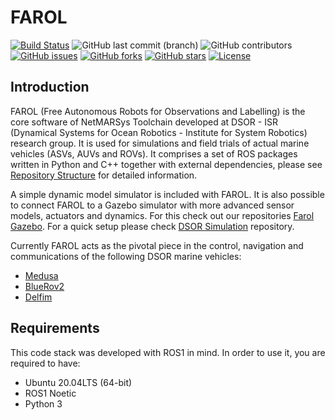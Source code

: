 # FAROL 

[![Build Status](https://ci.dsor.isr.tecnico.ulisboa.pt/buildStatus/icon?job=GitHub+DSOR%2Ffarol%2Fmain)](https://ci.dsor.isr.tecnico.ulisboa.pt/job/GitHub%20DSOR/job/farol/job/main/)
![GitHub last commit (branch)](https://img.shields.io/github/last-commit/dsor-isr/farol/main)
![GitHub contributors](https://img.shields.io/github/contributors/dsor-isr/farol)
[![GitHub issues](https://img.shields.io/github/issues/dsor-isr/farol)](https://github.com/dsor-isr/farol/issues)
[![GitHub forks](https://img.shields.io/github/forks/dsor-isr/farol)](https://github.com/dsor-isr/farol/network)
[![GitHub stars](https://img.shields.io/github/stars/dsor-isr/farol)](https://github.com/dsor-isr/farol/stargazers)
[![License](https://img.shields.io/github/license/dsor-isr/farol?color=blue)](https://github.com/dsor-isr/farol/blob/main/LICENSE)

## Introduction

FAROL (Free Autonomous Robots for Observations and Labelling) is the core software of NetMARSys Toolchain developed at DSOR - ISR (Dynamical Systems for Ocean Robotics - Institute for System Robotics) research group. It is used for simulations and field trials of actual marine vehicles (ASVs, AUVs and ROVs). It comprises a set of ROS packages written in Python and C++ together with external dependencies, please see [Repository Structure](https://dsor-isr.github.io/farol/pages/get_started/Repository-Structure/) for detailed information.

A simple dynamic model simulator is included with FAROL. It is also possible to connect FAROL to a Gazebo simulator with more advanced sensor models, actuators and dynamics. For this check out our repositories
[Farol Gazebo](https://github.com/dsor-isr/farol_gazebo). For a quick setup please check [DSOR Simulation](https://github.com/dsor-isr/dsor_simulation) repository.

Currently FAROL acts as the pivotal piece in the control, navigation and communications of the following DSOR marine vehicles:

* [Medusa](http://dsor.isr.ist.utl.pt/vehicles/medusa/)
* [BlueRov2](https://bluerobotics.com/store/rov/bluerov2/)
* [Delfim](https://welcome.isr.tecnico.ulisboa.pt/wp-content/uploads/2015/05/1501_MED06_DELFIM.pdf)


## Requirements
This code stack was developed with ROS1 in mind. In order to use it, you are required to have:

* Ubuntu 20.04LTS (64-bit)
* ROS1 Noetic
* Python 3

